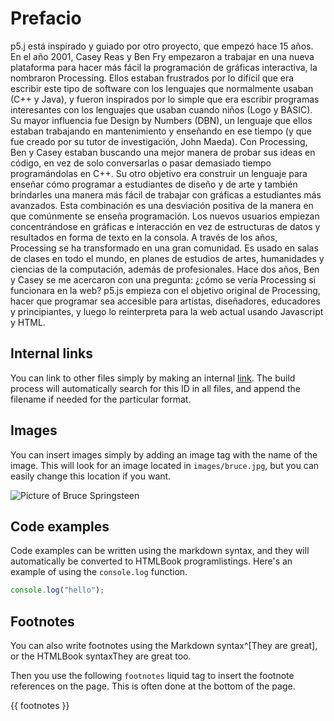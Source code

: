 # Prefacio

p5.j está inspirado y guiado por otro proyecto, que empezó hace 15 años. En el año 2001, Casey Reas y Ben Fry empezaron a trabajar en una nueva plataforma para hacer más fácil la programación de gráficas interactiva, la nombraron Processing. Ellos estaban frustrados por lo difícil que era escribir este tipo de software con los lenguajes que normalmente usaban (C++ y Java), y fueron inspirados por lo simple que era escribir programas interesantes con los lenguajes que usaban cuando niños (Logo y BASIC). Su mayor influencia fue Design by Numbers (DBN), un lenguaje que ellos estaban trabajando en mantenimiento y enseñando en ese tiempo (y que fue creado por su tutor de investigación, John Maeda).
Con Processing, Ben y Casey estaban buscando una mejor manera de probar sus ideas en código, en vez de solo conversarlas o pasar demasiado tiempo programándolas en C++. Su otro objetivo era construir un lenguaje para enseñar cómo programar a estudiantes de diseño y de arte y también brindarles una manera más fácil de trabajar con gráficas a estudiantes más avanzados. Esta combinación es una desviación positiva de la manera en que comúnmente se enseña programación. Los nuevos usuarios empiezan concentrándose en gráficas e interacción en vez de estructuras de datos y resultados en forma de texto en la consola.
A través de los años, Processing se ha transformado en una gran comunidad. Es usado en salas de clases en todo el mundo, en planes de estudios de artes, humanidades y ciencias de la computación, además de profesionales.
Hace dos años, Ben y Casey se me acercaron con una pregunta: ¿cómo se vería Processing si funcionara en la web? p5.js empieza con el objetivo original de Processing, hacer que programar sea accesible para artistas, diseñadores, educadores y principiantes, y luego lo reinterpreta para la web actual usando Javascript y HTML.

## Internal links

You can link to other files simply by making an internal [link](#second-chapter-id). The build process will automatically search for this ID in all files, and append the filename if needed for the particular format.

## Images

You can insert images simply by adding an image tag with the name of the image. This will look for an image located in `images/bruce.jpg`, but you can easily change this location if you want.

![Picture of Bruce Springsteen](bruce.jpg)

## Code examples

Code examples can be written using the markdown syntax, and they
will automatically be converted to HTMLBook programlistings. Here's an
example of using the `console.log` function.

```js
console.log("hello");
```

## Footnotes

You can also write footnotes using the Markdown syntax^[They are great], or the HTMLBook syntax<span data-type="footnote">They are great too</span>.

Then you use the following `footnotes` liquid tag to insert the footnote references on the page. This is often done at the bottom of the page.

{{ footnotes }}
